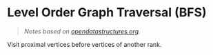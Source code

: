# Level Order Graph Traversal (BFS)
> _Notes based on [opendatastructures.org][1]._ <br>

Visit proximal vertices before vertices of another rank.

[1]: http://www.opendatastructures.org
